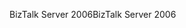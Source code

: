 <span data-ttu-id="7e3e2-101">BizTalk Server 2006</span><span class="sxs-lookup"><span data-stu-id="7e3e2-101">BizTalk Server 2006</span></span>